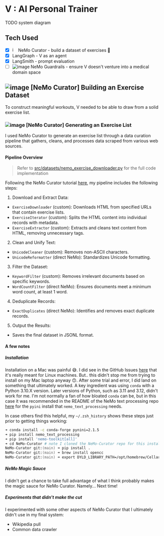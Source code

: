 # V : AI Personal Trainer

TODO system diagram

## Tech Used
- [x] <img src="https://github.com/pannaf/artemis/assets/18562964/3ec5b89a-8634-492f-8077-b636466de285" alt="image" width="15"/> NeMo Curator - build a dataset of exercises 💪
- [x] LangGraph - V as an agent
- [x] LangSmith - prompt evaluation
- [ ] ![image](https://github.com/pannaf/artemis/assets/18562964/3ec5b89a-8634-492f-8077-b636466de285) NeMo Guardrails - ensure V doesn't venture into a medical domain space

## ![image](https://github.com/pannaf/artemis/assets/18562964/3ec5b89a-8634-492f-8077-b636466de285) [NeMo Curator] Building an Exercise Dataset
To construct meaningful workouts, V needed to be able to draw from a solid exercise list.

### ![image](https://github.com/pannaf/artemis/assets/18562964/3ec5b89a-8634-492f-8077-b636466de285) [NeMo Curator] Generating an Exercise List
I used NeMo Curator to generate an exercise list through a data curation pipeline that gathers, cleans, and processes data scraped from various web sources.

#### Pipeline Overview
> Refer to [src/datasets/nemo_exercise_downloader.py](src/datasets/nemo_exercise_downloader.py) for the full code implementation

Following the NeMo Curator tutorial [here](https://developer.nvidia.com/blog/curating-custom-datasets-for-llm-training-with-nvidia-nemo-curator/), my pipeline includes the following steps:

1. Download and Extract Data:
- `ExerciseDownloader` (custom): Downloads HTML from specified URLs that contain exercise lists.
- `ExerciseIterator` (custom): Splits the HTML content into individual records with metadata.
- `ExerciseExtractor` (custom): Extracts and cleans text content from HTML, removing unnecessary tags.

2. Clean and Unify Text:
- `UnicodeCleaner` (custom): Removes non-ASCII characters.
- `UnicodeReformatter` (direct NeMo): Standardizes Unicode formatting.

3. Filter the Dataset:
- `KeywordFilter` (custom): Removes irrelevant documents based on specific keywords.
- `WordCountFilter` (direct NeMo): Ensures documents meet a minimum word count, at least 1 word.

4. Deduplicate Records:
- `ExactDuplicates` (direct NeMo): Identifies and removes exact duplicate records.

5. Output the Results:
- Saves the final dataset in JSONL format.

#### A few notes
##### Installation
Installation on a Mac was painful 😅. I did see in the GitHub Issues [here](https://github.com/NVIDIA/NeMo-Curator/issues/76#issuecomment-2135907968) that it's really meant for Linux machines. But.. this didn't stop me from trying to install on my Mac laptop anyway 🙃. After some trial and error, I did land on something that ultimately worked. A key ingredient was using `conda` with a Python 3.10.X version. Later versions of Python, such as 3.11 and 3.12, didn't work for me. I'm not normally a fan of how bloated `conda` can be, but in this case it was recommended in the README of the NeMo text processing repo [here](https://github.com/NVIDIA/NeMo-text-processing) for the `pyini` install that `nemo_text_processing` needs. 

In case others find this helpful, my `~/.zsh_history` shows these steps just prior to getting things working:
```zsh
➜ conda install -c conda-forge pynini=2.1.5
➜ pip install nemo_text_processing
➜ pip install 'nemo-toolkit[all]'
➜ cd NeMo-Curator # note I cloned the NeMo-Curator repo for this install
NeMo-Curator git:(main) ➜ pip install .
NeMo-Curator git:(main) ➜ brew install opencc
NeMo-Curator git:(main) ➜ export DYLD_LIBRARY_PATH=/opt/homebrew/Cellar/opencc/1.1.7/lib:$DYLD_LIBRARY_PATH
```
##### NeMo Magic Sauce
I didn't get a chance to take full advantage of what I think probably makes the magic sauce for NeMo Curator. Namely... Next time!
##### Experiments that didn't make the cut
I experimented with some other aspects of NeMo Curator that I ultimately didn't use in my final system:
- Wikipedia pull
- Common data crawler

